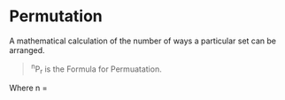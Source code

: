 # Permutation

A mathematical calculation of the number of ways a particular set can be arranged.

> <sup>n</sup>P<sub>r</sub> is the Formula for Permuatation.

Where n = 
